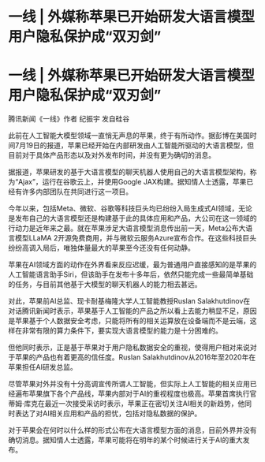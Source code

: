 # 一线 | 外媒称苹果已开始研发大语言模型 用户隐私保护成“双刃剑”

# 一线 | 外媒称苹果已开始研发大语言模型 用户隐私保护成“双刃剑”

腾讯新闻《一线》作者 纪振宇 发自硅谷

此前在人工智能大模型领域一直悄无声息的苹果，终于有所动作。据彭博在美国时间7月19日的报道，苹果已经开始在内部研发由人工智能所驱动的大语言模型，但目前对于具体产品形态以及对外发布时间，并没有更为确切的消息。

据报道，苹果研发的基于大语言模型的聊天机器人使用自己的大语言模型架构，称为“Ajax”，运行在谷歌云上，并使用Google
JAX构建。据知情人士透露，苹果已经有许多内部团队在共同进行这一项目。

今年以来，包括Meta、微软、谷歌等科技巨头均已纷纷入局生成式AI领域，无论是发布自己的大语言模型还是构建基于此的具体应用和产品，大公司在这一领域的行动力是近年来之最。就在苹果涉足大语言模型消息传出前一天，Meta公布大语言模型LLaMA
2开源免费商用，并与微软云服务Azure宣布合作。在这些科技巨头纷纷高调入局后，唯独体量最大的苹果至今还没有任何动静。

苹果在AI领域方面的动作在外界看来反应迟缓，最为普通用户直接感知的是苹果的人工智能语言助手Siri，但该助手在发布十多年后，依然只能完成一些最简单基础的任务，与目前其他基于大模型的聊天机器人的能力相去甚远。

对此，苹果前AI总监、现卡耐基梅隆大学人工智能教授Ruslan
Salakhutdinov在对话腾讯新闻时表示，苹果基于人工智能的产品之所以看上去能力稍显不足，原因是苹果基于个人数据安全考虑，只能将所有的相关运算放在设备端而不是云端，这样在非常有限的算力条件下，要实现大语言模型的能力是十分困难的。

但他同时表示，正是基于苹果对于用户隐私数据安全的重视，使得用户相对来说对于苹果的产品也有着更高的信任度。Ruslan
Salakhutdinov从2016年至2020年在苹果担任AI研发总监。

尽管苹果对外并没有十分高调宣传所谓人工智能，但实际上人工智能的相关应用已经遍布苹果旗下各个产品线，苹果内部对于AI的重视程度也极高。苹果首席执行官蒂姆·库克在最近一次接受采访时表示，苹果正在密切关注AI相关的新趋势，他同时表达了对AI相关应用和产品的担忧，包括对隐私数据的保护。

对于苹果会在何时以什么样的形式公布在大语言模型方面的消息，目前外界并没有确切消息。据知情人士透露，苹果可能将在明年的某个时候进行关于AI的重大发布。

